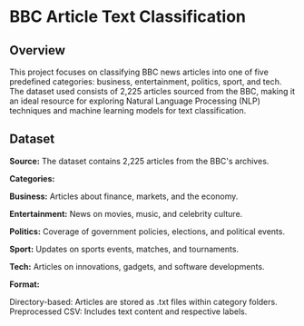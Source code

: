 # **BBC Article Text Classification**
## **Overview**
This project focuses on classifying BBC news articles into one of five predefined categories: business, entertainment, politics, sport, and tech. The dataset used consists of 2,225 articles sourced from the BBC, making it an ideal resource for exploring Natural Language Processing (NLP) techniques and machine learning models for text classification.

## **Dataset**
**Source:** The dataset contains 2,225 articles from the BBC's archives.

**Categories:**

  **Business:** Articles about finance, markets, and the economy.

  **Entertainment:** News on movies, music, and celebrity culture.

  **Politics:** Coverage of government policies, elections, and political events.

  **Sport:** Updates on sports events, matches, and tournaments.

  **Tech:** Articles on innovations, gadgets, and software developments.

**Format:**

  Directory-based: Articles are stored as .txt files within category folders.
  Preprocessed CSV: Includes text content and respective labels.

